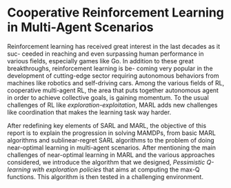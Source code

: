 # Cooperative Reinforcement Learning in Multi-Agent Scenarios

  Reinforcement learning has received great interest in the last decades as it suc-
ceeded in reaching and even surpassing human performance in various fields, especially
games like Go. In addition to these great breakthroughs, reinforcement learning is be-
coming very popular in the development of cutting-edge sector requiring autonomous
behaviors from machines like robotics and self-driving cars. Among the various fields
of RL, cooperative multi-agent RL, the area that puts together autonomous agent in
order to achieve collective goals, is gaining momentum. To the usual challenges of RL
like *exploration-exploitation*, MARL adds new challenges like coordination that makes
the learning task way harder.  
  
  After redefining key elements of SARL and MARL, the objective of this report
is to explain the progression in solving MAMDPs, from basic MARL algorithms and
sublinear-regret SARL algorithms to the problem of doing near-optimal learning in
multi-agent scenarios. After mentioning the main challenges of near-optimal learning
in MARL and the various approaches considered, we introduce the algorithm that we
designed, *Pessimistic Q-learning with exploration policies* that aims at computing the
max-Q functions. This algorithm is then tested in a challenging environment.
